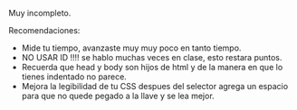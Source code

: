 Muy incompleto.

Recomendaciones:

- Mide tu tiempo, avanzaste muy muy poco en tanto tiempo.
- NO USAR ID !!!! se hablo muchas veces en clase, esto restara puntos.
- Recuerda que head y body son hijos de html y de la manera en que lo tienes indentado no parece.
- Mejora la legibilidad de tu CSS despues del selector agrega un espacio para que no quede pegado a la llave y se lea mejor.
